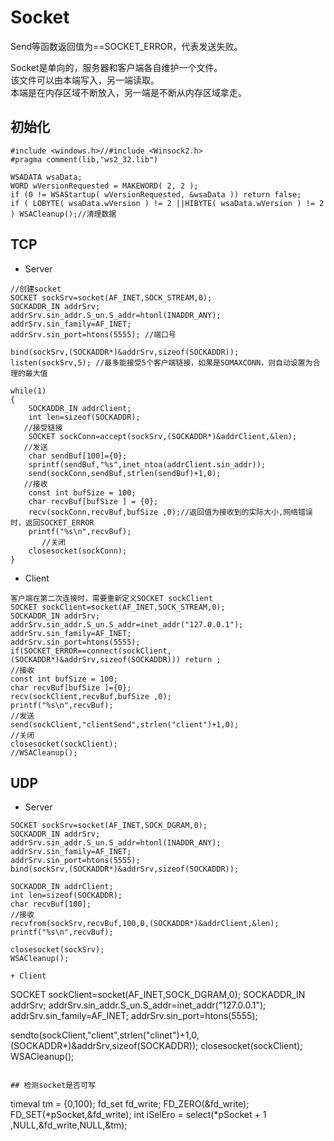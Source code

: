 # Socket

Send等函数返回值为==SOCKET_ERROR，代表发送失败。  

Socket是单向的，服务器和客户端各自维护一个文件。  
该文件可以由本端写入，另一端读取。  
本端是在内存区域不断放入，另一端是不断从内存区域拿走。

## 初始化

```
#include <windows.h>//#include <Winsock2.h>
#pragma comment(lib,"ws2_32.lib")

WSADATA wsaData;
WORD wVersionRequested = MAKEWORD( 2, 2 );
if (0 != WSAStartup( wVersionRequested, &wsaData )) return false;
if ( LOBYTE( wsaData.wVersion ) != 2 ||HIBYTE( wsaData.wVersion ) != 2 ) WSACleanup();//清理数据
```

## TCP

+ Server

```
//创建socket
SOCKET sockSrv=socket(AF_INET,SOCK_STREAM,0);
SOCKADDR_IN addrSrv;
addrSrv.sin_addr.S_un.S_addr=htonl(INADDR_ANY);
addrSrv.sin_family=AF_INET;
addrSrv.sin_port=htons(5555); //端口号

bind(sockSrv,(SOCKADDR*)&addrSrv,sizeof(SOCKADDR));
listen(sockSrv,5); //最多能接受5个客户端链接，如果是SOMAXCONN，则自动设置为合理的最大值

while(1)
{
    SOCKADDR_IN addrClient;
    int len=sizeof(SOCKADDR);
   //接受链接
    SOCKET sockConn=accept(sockSrv,(SOCKADDR*)&addrClient,&len);
   //发送
    char sendBuf[100]={0};
    sprintf(sendBuf,"%s",inet_ntoa(addrClient.sin_addr));
    send(sockConn,sendBuf,strlen(sendBuf)+1,0);
   //接收
    const int bufSize = 100;
    char recvBuf[bufSize ] = {0};
    recv(sockConn,recvBuf,bufSize ,0);//返回值为接收到的实际大小,网络错误时，返回SOCKET_ERROR
    printf("%s\n",recvBuf);
       //关闭
    closesocket(sockConn);
}
```

+ Client

```
客户端在第二次连接时，需要重新定义SOCKET sockClient
SOCKET sockClient=socket(AF_INET,SOCK_STREAM,0);
SOCKADDR_IN addrSrv;
addrSrv.sin_addr.S_un.S_addr=inet_addr("127.0.0.1");
addrSrv.sin_family=AF_INET;
addrSrv.sin_port=htons(5555);
if(SOCKET_ERROR==connect(sockClient,(SOCKADDR*)&addrSrv,sizeof(SOCKADDR))) return ;
//接收
const int bufSize = 100;
char recvBuf[bufSize ]={0};
recv(sockClient,recvBuf,bufSize ,0);
printf("%s\n",recvBuf);
//发送
send(sockClient,"clientSend",strlen("client")+1,0);
//关闭
closesocket(sockClient);
//WSACleanup();
```

## UDP

+ Server

```
SOCKET sockSrv=socket(AF_INET,SOCK_DGRAM,0);
SOCKADDR_IN addrSrv;
addrSrv.sin_addr.S_un.S_addr=htonl(INADDR_ANY);
addrSrv.sin_family=AF_INET;
addrSrv.sin_port=htons(5555);
bind(sockSrv,(SOCKADDR*)&addrSrv,sizeof(SOCKADDR));

SOCKADDR_IN addrClient;
int len=sizeof(SOCKADDR);
char recvBuf[100];
//接收
recvfrom(sockSrv,recvBuf,100,0,(SOCKADDR*)&addrClient,&len);
printf("%s\n",recvBuf);

closesocket(sockSrv);
WSACleanup();

+ Client

```
SOCKET sockClient=socket(AF_INET,SOCK_DGRAM,0);
SOCKADDR_IN addrSrv;
addrSrv.sin_addr.S_un.S_addr=inet_addr("127.0.0.1");
addrSrv.sin_family=AF_INET;
addrSrv.sin_port=htons(5555);

sendto(sockClient,"client",strlen("clinet")+1,0,(SOCKADDR*)&addrSrv,sizeof(SOCKADDR));
closesocket(sockClient);
WSACleanup();
```

## 检测socket是否可写

```
timeval tm = {0,100};
fd_set fd_write;
FD_ZERO(&fd_write);
FD_SET(*pSocket,&fd_write);
int iSelEro = select(*pSocket + 1 ,NULL,&fd_write,NULL,&tm);
```
